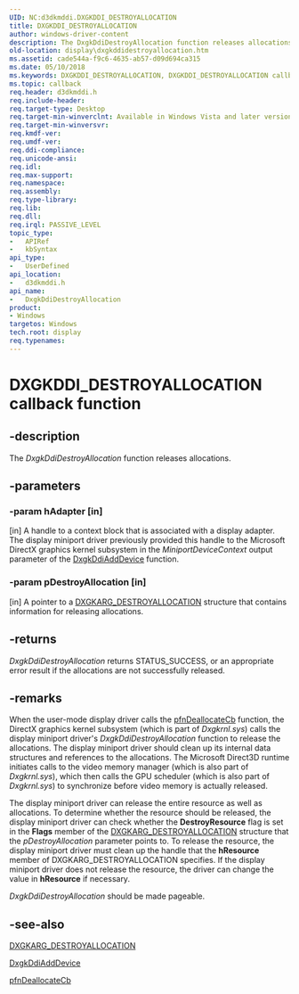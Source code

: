 ```yaml
---
UID: NC:d3dkmddi.DXGKDDI_DESTROYALLOCATION
title: DXGKDDI_DESTROYALLOCATION
author: windows-driver-content
description: The DxgkDdiDestroyAllocation function releases allocations.
old-location: display\dxgkddidestroyallocation.htm
ms.assetid: cade544a-f9c6-4635-ab57-d09d694ca315
ms.date: 05/10/2018
ms.keywords: DXGKDDI_DESTROYALLOCATION, DXGKDDI_DESTROYALLOCATION callback, DmFunctions_4139c309-b149-436b-9ed1-89c0c26f5425.xml, DxgkDdiDestroyAllocation, DxgkDdiDestroyAllocation callback function [Display Devices], d3dkmddi/DxgkDdiDestroyAllocation, display.dxgkddidestroyallocation
ms.topic: callback
req.header: d3dkmddi.h
req.include-header: 
req.target-type: Desktop
req.target-min-winverclnt: Available in Windows Vista and later versions of the Windows operating systems.
req.target-min-winversvr: 
req.kmdf-ver: 
req.umdf-ver: 
req.ddi-compliance: 
req.unicode-ansi: 
req.idl: 
req.max-support: 
req.namespace: 
req.assembly: 
req.type-library: 
req.lib: 
req.dll: 
req.irql: PASSIVE_LEVEL
topic_type:
-	APIRef
-	kbSyntax
api_type:
-	UserDefined
api_location:
-	d3dkmddi.h
api_name:
-	DxgkDdiDestroyAllocation
product:
- Windows
targetos: Windows
tech.root: display
req.typenames: 
---
```


# DXGKDDI_DESTROYALLOCATION callback function


## -description


The <i>DxgkDdiDestroyAllocation</i> function releases allocations.


## -parameters




### -param hAdapter [in]

[in] A handle to a context block that is associated with a display adapter. The display miniport driver previously provided this handle to the Microsoft DirectX graphics kernel subsystem in the <i>MiniportDeviceContext</i> output parameter of the <a href="https://msdn.microsoft.com/5fd4046f-54c3-4dfc-8d51-0d9ebcde0bea">DxgkDdiAddDevice</a> function.


### -param pDestroyAllocation [in]

[in] A pointer to a <a href="https://msdn.microsoft.com/library/windows/hardware/ff557581">DXGKARG_DESTROYALLOCATION</a> structure that contains information for releasing allocations.


## -returns



<i>DxgkDdiDestroyAllocation</i> returns STATUS_SUCCESS, or an appropriate error result if the allocations are not successfully released.




## -remarks



When the user-mode display driver calls the <a href="https://msdn.microsoft.com/2ffa0367-0451-45d2-be05-e450c45be116">pfnDeallocateCb</a> function, the DirectX graphics kernel subsystem (which is part of <i>Dxgkrnl.sys</i>) calls the display miniport driver's <i>DxgkDdiDestroyAllocation</i> function to release the allocations. The display miniport driver should clean up its internal data structures and references to the allocations. The Microsoft Direct3D runtime initiates calls to the video memory manager (which is also part of <i>Dxgkrnl.sys</i>), which then calls the GPU scheduler (which is also part of <i>Dxgkrnl.sys</i>) to synchronize before video memory is actually released. 

The display miniport driver can release the entire resource as well as allocations. To determine whether the resource should be released, the display miniport driver can check whether the <b>DestroyResource</b> flag is set in the <b>Flags</b> member of the <a href="https://msdn.microsoft.com/library/windows/hardware/ff557581">DXGKARG_DESTROYALLOCATION</a> structure that the <i>pDestroyAllocation</i> parameter points to. To release the resource, the display miniport driver must clean up the handle that the <b>hResource</b> member of DXGKARG_DESTROYALLOCATION specifies. If the display miniport driver does not release the resource, the driver can change the value in <b>hResource</b> if necessary.

<i>DxgkDdiDestroyAllocation</i> should be made pageable.




## -see-also




<a href="https://msdn.microsoft.com/library/windows/hardware/ff557581">DXGKARG_DESTROYALLOCATION</a>



<a href="https://msdn.microsoft.com/5fd4046f-54c3-4dfc-8d51-0d9ebcde0bea">DxgkDdiAddDevice</a>



<a href="https://msdn.microsoft.com/2ffa0367-0451-45d2-be05-e450c45be116">pfnDeallocateCb</a>
 

 

